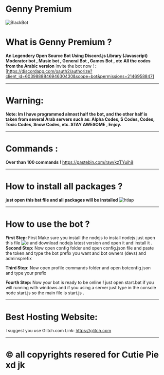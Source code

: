 # Genny Premium
![BlackBot](https://cdn.discordapp.com/attachments/629738085952913418/637610727082950669/assa.png)

# What is Genny Premium ?
**An Legendery Open Source Bot Using Discord.js Library (Javascript)
Moderator bot , Music bot , General Bot , Games Bot , etc**
**All the codes from the Arabic version**
Invite the bot now ! : [https://discordapp.com/oauth2/authorize?client_id=603988884694630430&scope=bot&permissions=2146958847]

-----------------------------------

# Warning:
**Note: 
Im I have programmed almost half the bot, and the other half is taken from several Arab servers such as: Alpha Codes, S Codes, Codes, Toxic Codes, Snow Codes, etc.
STAY AWESOME ,
Enjoy.**

-----------------------------------

# Commands :
**Over than 100 commands !**
https://pastebin.com/raw/kzTYuih8

-----------------------------------

# How to install all packages ?
**just open this bat file and all packages will be installed**
![htiap](https://cdn.discordapp.com/attachments/575450551458856976/584044172789547011/Screenshot_1.png)
 
-----------------------------------

# How to use the bot ?
**First Step:** First Make sure you install the nodejs 
to install nodejs just open this file ![e](https://cdn.discordapp.com/attachments/575450551458856976/584044307720175617/Screenshot_2.png)
and download nodejs latest version and open it and install it .
**Second Step:** Now open config folder and open config.json file 
and paste the token and type the bot prefix you want and bot owners (devs) and adminsprefix

**Third Step:**
Now open profile commands folder and open botconfig.json and type your prefix

**Fourth Step:** Now your bot is ready to be online ! just open start.bat if you will running with windows
and if you using a server just type in the console node start.js
so the main file is start.js .

-----------------------------------

# Best Hosting Website:
I suggest you use Glitch.com
Link: https://glitch.com

-----------------------------------

# © all copyrights resered for Cutie Pie   xd jk
